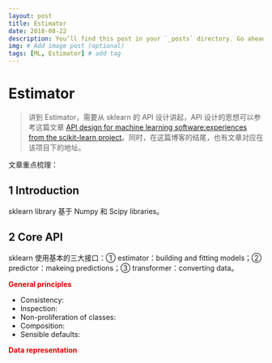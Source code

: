 ```yaml
---
layout: post
title: Estimator
date: 2018-08-22
description: You’ll find this post in your `_posts` directory. Go ahead and edit it and re-build the site to see your changes. # Add post description (optional)
img: # Add image post (optional)
tags: [ML, Estimator] # add tag
---
```

# Estimator

> 讲到 Estimator，需要从 sklearn 的 API 设计讲起，API 设计的思想可以参考这篇文章 [API design for machine learning software:experiences from the scikit-learn project](https://dtai.cs.kuleuven.be/events/lml2013/papers/lml2013_api_sklearn.pdf)。同时，在这篇博客的结尾，也有文章对应在该项目下的地址。

文章重点梳理：

## 1 Introduction

sklearn library 基于 Numpy 和 Scipy libraries。

## 2 Core API

sklearn 使用基本的三大接口：① estimator：building and fitting models；② predictor：makeing predictions；③ transformer：converting data。

<font color="#dd0000">**General principles**</font><br />

- Consistency:
- Inspection:
- Non-proliferation of classes:
- Composition:
- Sensible defaults:

<font color="#dd0000">**Data representation**</font><br />
























